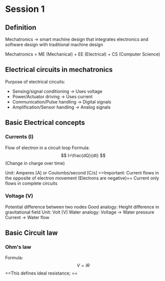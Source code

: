 # Session 1

## Definition
Mechatronics -> smart machine design that integrates electronics and software design with traditional machine design

Mechatronics = ME (Mechanical) + EE (Electrical) + CS (Computer Science)

## Electrical circuits in mechatronics
Purpose of electrical circuits:
- Sensing/signal conditioning -> Uses voltage 
- Power/Actuator driving -> Uses current
- Communication/Pulse handling -> Digital signals
- Amplification/Sensor handling -> Analog signals


## Basic Electrical concepts

### Currents (I)
Flow of electron in a circuit loop
Formula:
$$
I=\frac{dQ}{dt}
$$
(Change in charge over time)

Unit: Amperes \[A] or Coulombs/second \[C/s]
==Important: Current flows in the opposite of electron movement (Electrons are negative)==
Current only flows in complete circuits

### Voltage (V)
Potential difference between two nodes
Good analogy: Height difference in gravitational field
Unit: Volt \[V]
Water analogy:
Voltage -> Water pressure
Current -> Water flow


## Basic Circuit law

### Ohm's law
Formula:
$$
V = IR
$$
==This defines ideal resistance; ==